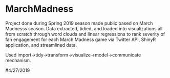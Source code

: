 # MarchMadness

Project done during Spring 2019 season made public based on March Madnesss season.
Data extracted, tidied, and loaded into visualizations all from scratch through word clouds and linear regressions to rank 
severity of fan engagement for each March Madness game via Twitter API, ShinyR application, and streamlined data.

Used import->tidy->transform->visualize->model->communicate mechanism. 

#4/27/2019
